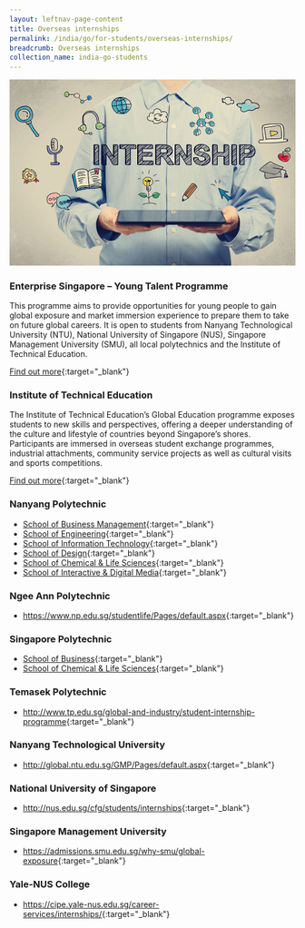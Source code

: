 ```yaml
---
layout: leftnav-page-content
title: Overseas internships
permalink: /india/go/for-students/overseas-internships/
breadcrumb: Overseas internships
collection_name: india-go-students
---
```


<img src="\images\asean-students\overseas-internships.jpg" alt="overseas internship banner" style="width:800px;" />

### **Enterprise Singapore – Young Talent Programme**

This programme aims to provide opportunities for young people to gain global exposure and market immersion experience to prepare them to take on future global careers. It is open to students from Nanyang Technological University (NTU), National University of Singapore (NUS), Singapore Management University (SMU), all local polytechnics and the Institute of Technical Education.

[Find out more](https://ie.enterprisesg.gov.sg/Venture-Overseas/talent-development/ytp-market-immersion){:target="_blank"}



### **Institute of Technical Education**

The Institute of Technical Education’s Global Education programme exposes students to new skills and perspectives, offering a deeper understanding of the culture and lifestyle of countries beyond Singapore’s shores. Participants are immersed in overseas student exchange programmes, industrial attachments, community service projects as well as cultural visits and sports competitions.

[Find out more](https://www.ite.edu.sg/wps/portal/iteglobal.ge){:target="_blank"}



### **Nanyang Polytechnic**

- [School of Business Management](http://www.nyp.edu.sg/schools/sbm/internships.html){:target="_blank"}
- [School of Engineering](http://www.nyp.edu.sg/schools/seg/internships.html){:target="_blank"}
- [School of Information Technology](http://www.nyp.edu.sg/schools/sit/internships.html){:target="_blank"}
- [School of Design](http://www.nyp.edu.sg/schools/sdn/internships.html){:target="_blank"}
- [School of Chemical & Life Sciences](http://www.nyp.edu.sg/schools/scl/internships.html){:target="_blank"}
- [School of Interactive & Digital Media](http://www.nyp.edu.sg/schools/sidm/internships.html){:target="_blank"}



### **Ngee Ann Polytechnic**

- <https://www.np.edu.sg/studentlife/Pages/default.aspx>{:target="_blank"}



### **Singapore Polytechnic**

- [School of Business](https://www.sp.edu.sg/wps/portal/vp-spws/!ut/p/a1/04_Sj9CPykssy0xPLMnMz0vMAfGjzOJDPUxdjdxMTQz8AwNdDDxNwlwtHcNMvA3czPULsh0VAV5IGH0!/?WCM_GLOBAL_CONTEXT){:target="_blank"}
- [School of Chemical & Life Sciences](https://www.sp.edu.sg/wps/portal/vp-spws/!ut/p/a1/04_Sj9CPykssy0xPLMnMz0vMAfGjzOJDPUxdjdxMTQzcQ8wsDTw9AoMCw5z8DT0MjPQLsh0VATEEXNE!/?WCM_GLOBAL_CONTEXT){:target="_blank"}



### **Temasek Polytechnic**

- <http://www.tp.edu.sg/global-and-industry/student-internship-programme>{:target="_blank"}



### **Nanyang Technological University**

- <http://global.ntu.edu.sg/GMP/Pages/default.aspx>{:target="_blank"}



### **National University of Singapore**

- <http://nus.edu.sg/cfg/students/internships>{:target="_blank"}



### **Singapore Management University**

- <https://admissions.smu.edu.sg/why-smu/global-exposure>{:target="_blank"}

 

### **Yale-NUS College**

- <https://cipe.yale-nus.edu.sg/career-services/internships/>{:target="_blank"}